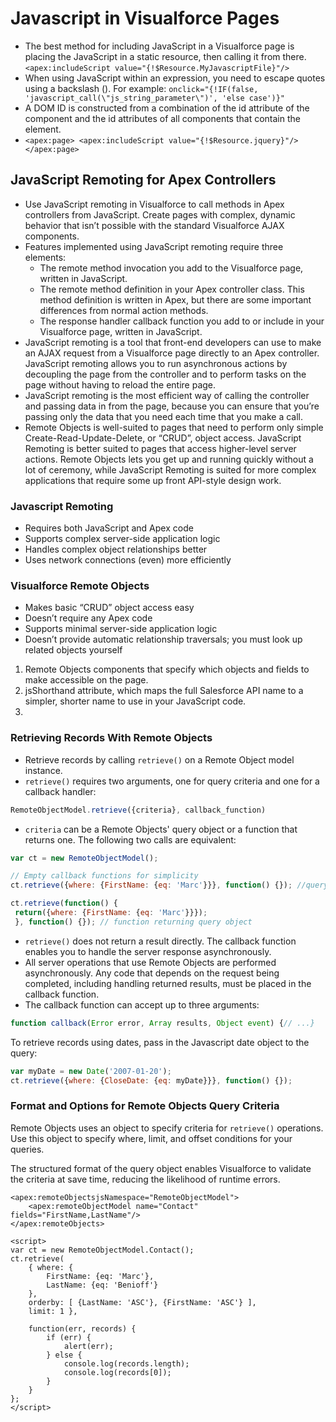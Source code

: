 # Javascript in Visualforce Pages
* The best method for including JavaScript in a Visualforce page is placing the JavaScript in a static resource, then calling it from there. `<apex:includeScript value="{!$Resource.MyJavascriptFile}"/>`
* When using JavaScript within an expression, you need to escape quotes using a backslash (\). For example: 
`onclick="{!IF(false, 'javascript_call(\"js_string_parameter\")', 'else case')}"`
* A DOM ID is constructed from a combination of the id attribute of the component and the id attributes of all components that contain the element.
* `<apex:page>
    <apex:includeScript value="{!$Resource.jquery}"/>
</apex:page>`

## JavaScript Remoting for Apex Controllers
* Use JavaScript remoting in Visualforce to call methods in Apex controllers from JavaScript. Create pages with complex, dynamic behavior that isn’t possible with the standard Visualforce AJAX components.
* Features implemented using JavaScript remoting require three elements:
    * The remote method invocation you add to the Visualforce page, written in JavaScript.
    * The remote method definition in your Apex controller class. This method definition is written in Apex, but there are some important differences from normal action methods.
    * The response handler callback function you add to or include in your Visualforce page, written in JavaScript.
* JavaScript remoting is a tool that front-end developers can use to make an AJAX request from a Visualforce page directly to an Apex controller. JavaScript remoting allows you to run asynchronous actions by decoupling the page from the controller and to perform tasks on the page without having to reload the entire page.
* JavaScript remoting is the most efficient way of calling the controller and passing data in from the page, because you can ensure that you’re passing only the data that you need each time that you make a call.
* Remote Objects is well-suited to pages that need to perform only simple Create-Read-Update-Delete, or “CRUD”, object access. JavaScript Remoting is better suited to pages that access higher-level server actions. Remote Objects lets you get up and running quickly without a lot of ceremony, while JavaScript Remoting is suited for more complex applications that require some up front API-style design work.

### Javascript Remoting
* Requires both JavaScript and Apex code
* Supports complex server-side application logic
* Handles complex object relationships better
* Uses network connections (even) more efficiently

### Visualforce Remote Objects
* Makes basic “CRUD” object access easy
* Doesn’t require any Apex code
* Supports minimal server-side application logic
* Doesn’t provide automatic relationship traversals; you must look up related objects yourself

1. Remote Objects components that specify which objects and fields to make accessible on the page.
2. jsShorthand attribute, which maps the full Salesforce API name to a simpler, shorter name to use in your JavaScript code. 
3. 

### Retrieving Records With Remote Objects
* Retrieve records by calling `retrieve()` on a Remote Object model instance.
* `retrieve()` requires two arguments, one for query criteria and one for a callback handler:
```javascript
RemoteObjectModel.retrieve({criteria}, callback_function)
```
* `criteria` can be a Remote Objects' query object or a function that returns one.  The following two calls are equivalent:
```javascript
var ct = new RemoteObjectModel();

// Empty callback functions for simplicity
ct.retrieve({where: {FirstName: {eq: 'Marc'}}}, function() {}); //query object

ct.retrieve(function() {
 return({where: {FirstName: {eq: 'Marc'}}});
 }, function() {}); // function returning query object
```

* `retrieve()` does not return a result directly.  The callback function enables you to handle the server response asynchronously.
* All server operations that use Remote Objects are performed asynchronously.  Any code that depends on the request being completed, including handling returned results, must be placed in the callback function.
* The callback function can accept up to three arguments:
```javascript
function callback(Error error, Array results, Object event) {// ...}
```
To retrieve records using dates, pass in the Javascript date object to the query:
```javascript
var myDate = new Date('2007-01-20');
ct.retrieve({where: {CloseDate: {eq: myDate}}}, function() {});
```

### Format and Options for Remote Objects Query Criteria
Remote Objects uses an object to specify criteria for `retrieve()` operations.  Use this object to specify where, limit, and offset conditions for your queries.

The structured format of the query object enables Visualforce to validate the criteria at save time, reducing the likelihood of runtime errors.  
```apex
<apex:remoteObjectsjsNamespace="RemoteObjectModel">
    <apex:remoteObjectModel name="Contact" fields="FirstName,LastName"/>
</apex:remoteObjects>

<script>
var ct = new RemoteObjectModel.Contact();
ct.retrieve(
    { where: {
        FirstName: {eq: 'Marc'},
        LastName: {eq: 'Benioff'}
    },
    orderby: [ {LastName: 'ASC'}, {FirstName: 'ASC'} ],
    limit: 1 },
    
    function(err, records) {
        if (err) {
            alert(err);
        } else {
            console.log(records.length);
            console.log(records[0]);
        }
    }
};
</script>
```
